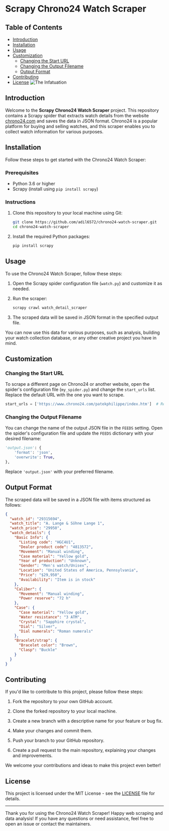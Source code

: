 # Scrapy Chrono24 Watch Scraper

## Table of Contents

- [Introduction](#introduction)
- [Installation](#installation)
- [Usage](#usage)
- [Customization](#customization)
  - [Changing the Start URL](#changing-the-start-url)
  - [Changing the Output Filename](#changing-the-output-filename)
  - [Output Format](#output-format)
- [Contributing](#contributing)
- [License](#license)
![The Infatuation](https://github.com/adil6572/chrono24-watch-scraper/blob/main/chrono24.png)
## Introduction

Welcome to the **Scrapy Chrono24 Watch Scraper** project. This repository contains a Scrapy spider that extracts watch details from the website [chrono24.com](https://chrono24.com) and saves the data in JSON format. Chrono24 is a popular platform for buying and selling watches, and this scraper enables you to collect watch information for various purposes.

## Installation

Follow these steps to get started with the Chrono24 Watch Scraper:

### Prerequisites

- Python 3.6 or higher
- Scrapy (install using `pip install scrapy`)

### Instructions

1. Clone this repository to your local machine using Git:

   ```bash
   git clone https://github.com/adil6572/chrono24-watch-scraper.git
   cd chrono24-watch-scraper
   ```

2. Install the required Python packages:

   ```bash
   pip install scrapy
   ```

## Usage

To use the Chrono24 Watch Scraper, follow these steps:

1. Open the Scrapy spider configuration file (`watch.py`) and customize it as needed.

2. Run the scraper:

   ```bash
   scrapy crawl watch_detail_scraper
   ```

3. The scraped data will be saved in JSON format in the specified output file.

You can now use this data for various purposes, such as analysis, building your watch collection database, or any other creative project you have in mind.

## Customization

### Changing the Start URL

To scrape a different page on Chrono24 or another website, open the spider's configuration file (`my_spider.py`) and change the `start_urls` list. Replace the default URL with the one you want to scrape.

```python
start_urls = ['https://www.chrono24.com/patekphilippe/index.htm']  # Replace with your target URL
```

### Changing the Output Filename

You can change the name of the output JSON file in the `FEEDS` setting. Open the spider's configuration file and update the `FEEDS` dictionary with your desired filename:

```python
'output.json': {
    'format': 'json',
    'overwrite': True,
},
```

Replace `'output.json'` with your preferred filename.

## Output Format

The scraped data will be saved in a JSON file with items structured as follows:

```json
{
  "watch_id": "29315694",
  "watch_title": "A. Lange & Söhne Lange 1",
  "watch_price": "29950",
  "watch_details": {
    "Basic Info": {
      "Listing code": "HGC4U1",
      "Dealer product code": "4813572",
      "Movement": "Manual winding",
      "Case material": "Yellow gold",
      "Year of production": "Unknown",
      "Gender": "Men's watch/Unisex",
      "Location": "United States of America, Pennsylvania",
      "Price": "$29,950",
      "Availability": "Item is in stock"
    },
    "Caliber": {
      "Movement": "Manual winding",
      "Power reserve": "72 h"
    },
    "Case": {
      "Case material": "Yellow gold",
      "Water resistance": "3 ATM",
      "Crystal": "Sapphire crystal",
      "Dial": "Silver",
      "Dial numerals": "Roman numerals"
    },
    "Bracelet/strap": {
      "Bracelet color": "Brown",
      "Clasp": "Buckle"
    }
  }
}
```

## Contributing

If you'd like to contribute to this project, please follow these steps:

1. Fork the repository to your own GitHub account.

2. Clone the forked repository to your local machine.

3. Create a new branch with a descriptive name for your feature or bug fix.

4. Make your changes and commit them.

5. Push your branch to your GitHub repository.

6. Create a pull request to the main repository, explaining your changes and improvements.

We welcome your contributions and ideas to make this project even better!

## License

This project is licensed under the MIT License - see the [LICENSE](LICENSE) file for details.

---

Thank you for using the Chrono24 Watch Scraper! Happy web scraping and data analysis! If you have any questions or need assistance, feel free to open an issue or contact the maintainers.
